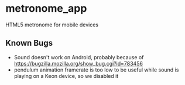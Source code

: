 metronome_app
=============

HTML5 metronome for mobile devices


Known Bugs
----------

- Sound doesn't work on Android, probably because of https://bugzilla.mozilla.org/show_bug.cgi?id=783456
- pendulum animation framerate is too low to be useful while sound is playing on a Keon device, so we disabled it